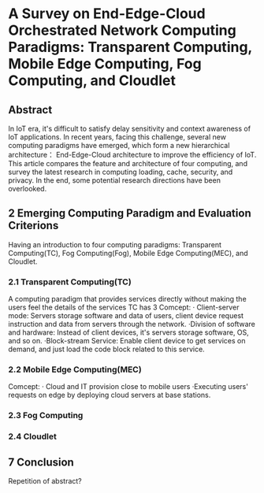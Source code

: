 # A Survey on End-Edge-Cloud Orchestrated Network Computing Paradigms: Transparent Computing, Mobile Edge Computing, Fog Computing, and Cloudlet
## Abstract
In IoT era, it's difficult to satisfy delay sensitivity and context awareness of IoT applications. 
In recent years, facing this challenge, several new computing paradigms have emerged,  which form a new hierarchical architecture： End-Edge-Cloud architecture to improve the efficiency of IoT. 
This article compares the feature and architecture of four computing, and survey the latest research in computing loading, cache, security, and privacy. In the end, some potential research directions have been overlooked.
## 2 Emerging Computing Paradigm and Evaluation Criterions
Having an introduction to four computing paradigms: Transparent Computing(TC), Fog Computing(Fog), Mobile Edge Computing(MEC), and Cloudlet.
### 2.1 Transparent Computing(TC)
A computing paradigm that provides services directly without making the users feel the details of the services
TC has 3 Comcept:
· Client-server mode: Servers storage software and data of users, client device request instruction and data from servers through the network.
·Division of software and hardware: Instead of client devices, it's servers storage software, OS, and so on.
·Block-stream Service: Enable client device to get services on demand, and just load the code block related to this service.
### 2.2 Mobile Edge Computing(MEC)
Comcept:
· Cloud and IT provision close to mobile users
·Executing users' requests on edge by deploying cloud servers at base stations.
### 2.3 Fog Computing

### 2.4 Cloudlet

## 7 Conclusion

Repetition of abstract?



